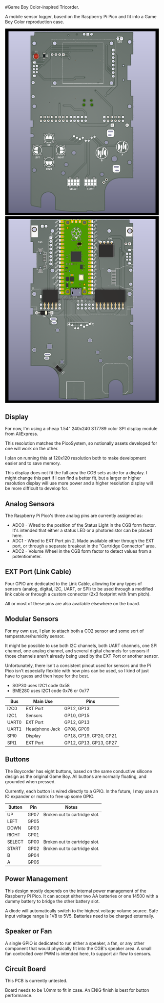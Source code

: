 #Game Boy Color-inspired Tricorder.

A mobile sensor logger, based on the Raspberry Pi Pico and fit into a Game Boy Color reproduction case.

![PCB Front Render](images/front-sc-cgb-l.png)
![PCB Back Render](images/back-sc-cgb-l.png)

## Display
For now, I'm using a cheap 1.54" 240x240 ST7789 color SPI display module from AliExpress.

This resolution matches the PicoSystem, so notionally assets developed for one will work on the other.

I plan on running this at 120x120 resolution both to make development easier and to save memory.

This display does not fit the full area the CGB sets aside for a display. I might change this part if I can find a better fit, but a larger or higher resolution display will use more power and a higher resolution display will be more difficult to develop for.
## Analog Sensors
The Raspberry Pi Pico's three analog pins are currently assigned as:

- ADC0 - Wired to the position of the Status Light in the CGB form factor. It's intended that either a status LED or a photoresistor can be placed here.
- ADC1 - Wired to EXT Port pin 2. Made available either through the EXT port, or through a separate breakout in the "Cartridge Connector" area.
- ADC2 - Volume Wheel in the CGB form factor to detect values from a potentiometer.
## EXT Port (Link Cable)
Four GPIO are dedicated to the Link Cable, allowing for any types of sensors (analog, digital, I2C, UART, or SPI) to be used through a modified link cable or through a custom connector (2x3 footprint with 1mm pitch).

All or most of these pins are also available elsewhere on the board.
## Modular Sensors
For my own use, I plan to attach both a CO2 sensor and some sort of temperature/humidity sensor.

It might be possible to use both I2C channels, both UART channels, one SPI channel, one analog channel, and several digital channels for sensors if those channels aren't already being used by the EXT Port or another sensor.

Unfortunately, there isn't a consistent pinout used for sensors and the Pi Pico isn't especially flexible with how pins can be used, so I kind of just have to guess and then hope for the best.

- SGP30 uses I2C1 code 0x58
- BME280 uses I2C1 code 0x76 or 0x77

| Bus   | Main Use       | Pins                   |
| ----- | -------------- | ---------------------- |
| I2C0  | EXT Port       | GP12, GP13             |
| I2C1  | Sensors        | GP10, GP15             |
| UART0 | EXT Port       | GP12, GP13             |
| UART1 | Headphone Jack | GP08, GP09             |
| SPI0  | Display        | GP18, GP19, GP20, GP21 |
| SPI1  | EXT Port       | GP12, GP13, GP13, GP27 |
## Buttons
The Boycorder has eight buttons, based on the same conductive silicone design as the original Game Boy. All buttons are normally floating, and grounded when pressed.

Currently, each button is wired directly to a GPIO. In the future, I may use an IO expander or matrix to free up some GPIO.

| Button | Pin  | Notes                         |
| ------ | ---- | ----------------------------- |
| UP     | GP07 | Broken out to cartridge slot. |
| LEFT   | GP05 |                               |
| DOWN   | GP03 |                               |
| RIGHT  | GP01 |                               |
| SELECT | GP00 | Broken out to cartridge slot. |
| START  | GP02 | Broken out to cartridge slot. |
| B      | GP04 |                               |
| A      | GP06 |                               |
## Power Management
This design mostly depends on the internal power management of the Raspberry Pi Pico. It can accept either two AA batteries or one 14500 with a dummy battery to bridge the other battery slot.

A diode will automatically switch to the highest voltage volume source. Safe input voltage range is 1V8 to 5V5. Batteries need to be charged externally.
## Speaker or Fan
A single GPIO is dedicated to run either a speaker, a fan, or any other component that would physically fit into the CGB's speaker area. A small fan controlled over PWM is intended here, to support air flow to sensors.
## Circuit Board
This PCB is currently untested.

Board needs to be 1.0mm to fit in case. An ENIG finish is best for button performance.
